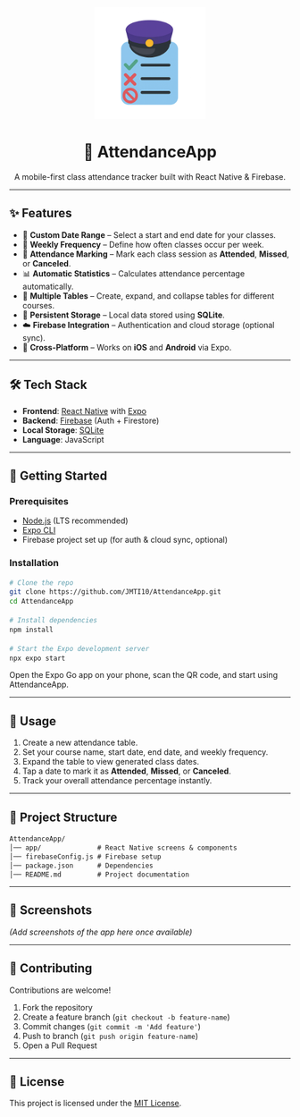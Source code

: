 <p align="center">
  <img src="/assets/AttendanceApp.png" alt="AttendanceApp Logo" width="200"/>
</p>

<h1 align="center">📘 AttendanceApp</h1>

<p align="center">
  A mobile-first class attendance tracker built with React Native & Firebase.
</p>

---

## ✨ Features

- 📅 **Custom Date Range** – Select a start and end date for your classes.  
- 🔄 **Weekly Frequency** – Define how often classes occur per week.  
- 📝 **Attendance Marking** – Mark each class session as **Attended**, **Missed**, or **Canceled**.  
- 📊 **Automatic Statistics** – Calculates attendance percentage automatically.  
- 📂 **Multiple Tables** – Create, expand, and collapse tables for different courses.  
- 💾 **Persistent Storage** – Local data stored using **SQLite**.  
- ☁️ **Firebase Integration** – Authentication and cloud storage (optional sync).  
- 📱 **Cross-Platform** – Works on **iOS** and **Android** via Expo.  

---

## 🛠️ Tech Stack

- **Frontend**: [React Native](https://reactnative.dev/) with [Expo](https://expo.dev/)  
- **Backend**: [Firebase](https://firebase.google.com/) (Auth + Firestore)  
- **Local Storage**: [SQLite](https://docs.expo.dev/versions/latest/sdk/sqlite/)  
- **Language**: JavaScript  

---

## 🚀 Getting Started

### Prerequisites
- [Node.js](https://nodejs.org/) (LTS recommended)  
- [Expo CLI](https://docs.expo.dev/get-started/installation/)  
- Firebase project set up (for auth & cloud sync, optional)  

### Installation
```bash
# Clone the repo
git clone https://github.com/JMTI10/AttendanceApp.git
cd AttendanceApp

# Install dependencies
npm install

# Start the Expo development server
npx expo start
```

Open the Expo Go app on your phone, scan the QR code, and start using AttendanceApp.

---

## 📖 Usage

1. Create a new attendance table.  
2. Set your course name, start date, end date, and weekly frequency.  
3. Expand the table to view generated class dates.  
4. Tap a date to mark it as **Attended**, **Missed**, or **Canceled**.  
5. Track your overall attendance percentage instantly.  

---

## 📂 Project Structure
```
AttendanceApp/
│── app/              # React Native screens & components
│── firebaseConfig.js # Firebase setup
│── package.json      # Dependencies
│── README.md         # Project documentation
```

---

## 📸 Screenshots
*(Add screenshots of the app here once available)*

---

## 🤝 Contributing
Contributions are welcome!  
1. Fork the repository  
2. Create a feature branch (`git checkout -b feature-name`)  
3. Commit changes (`git commit -m 'Add feature'`)  
4. Push to branch (`git push origin feature-name`)  
5. Open a Pull Request  

---

## 📜 License
This project is licensed under the [MIT License](LICENSE).  
